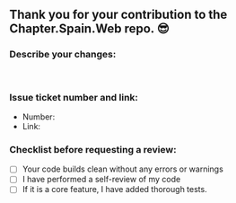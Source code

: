 ## Thank you for your contribution to the Chapter.Spain.Web repo. :sunglasses:

### Describe your changes:

<br>

### Issue ticket number and link:

- Number:
- Link:

### Checklist before requesting a review:

- [ ] Your code builds clean without any errors or warnings
- [ ] I have performed a self-review of my code
- [ ] If it is a core feature, I have added thorough tests.
